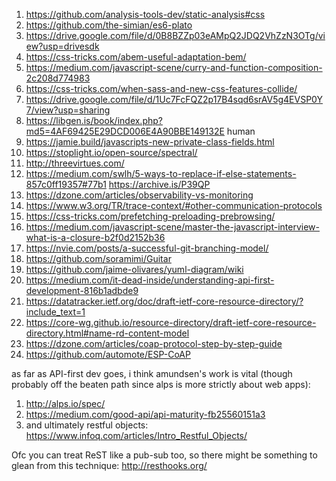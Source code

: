 1. https://github.com/analysis-tools-dev/static-analysis#css
2. https://github.com/the-simian/es6-plato
3. https://drive.google.com/file/d/0B8BZZp03eAMpQ2JDQ2VhZzN3OTg/view?usp=drivesdk
4. https://css-tricks.com/abem-useful-adaptation-bem/
5. https://medium.com/javascript-scene/curry-and-function-composition-2c208d774983
6. https://css-tricks.com/when-sass-and-new-css-features-collide/
7. https://drive.google.com/file/d/1Uc7FcFQZ2p17B4sqd6srAV5g4EVSP0Y7/view?usp=sharing
8. https://libgen.is/book/index.php?md5=4AF69425E29DCD006E4A90BBE149132E human
9. https://jamie.build/javascripts-new-private-class-fields.html
10. https://stoplight.io/open-source/spectral/
11. http://threevirtues.com/
12. https://medium.com/swlh/5-ways-to-replace-if-else-statements-857c0ff19357#77b1 https://archive.is/P39QP
13. https://dzone.com/articles/observability-vs-monitoring
14. https://www.w3.org/TR/trace-context/#other-communication-protocols
15. https://css-tricks.com/prefetching-preloading-prebrowsing/
16. https://medium.com/javascript-scene/master-the-javascript-interview-what-is-a-closure-b2f0d2152b36
17. https://nvie.com/posts/a-successful-git-branching-model/
18. https://github.com/soramimi/Guitar
19. https://github.com/jaime-olivares/yuml-diagram/wiki
20. https://medium.com/it-dead-inside/understanding-api-first-development-816b1adbde9
1. https://datatracker.ietf.org/doc/draft-ietf-core-resource-directory/?include_text=1
2. https://core-wg.github.io/resource-directory/draft-ietf-core-resource-directory.html#name-rd-content-model
3. https://dzone.com/articles/coap-protocol-step-by-step-guide
4. https://github.com/automote/ESP-CoAP

as far as API-first dev goes, i think amundsen's work is vital (though probably off the beaten path since alps is more strictly about web apps):

1. http://alps.io/spec/
2. https://medium.com/good-api/api-maturity-fb25560151a3
3. and ultimately restful objects: https://www.infoq.com/articles/Intro_Restful_Objects/

Ofc you can treat ReST like a pub-sub too, so there might be something to glean from this technique: http://resthooks.org/
